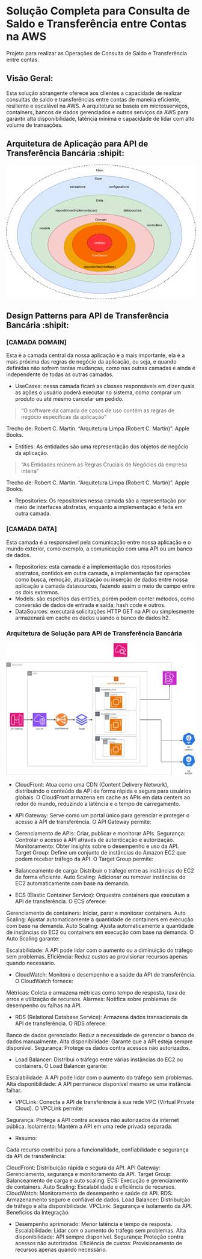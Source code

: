 # Solução Completa para Consulta de Saldo e Transferência entre Contas na AWS #
Projeto para realizar as Operações de Consulta de Saldo e Transferência entre contas.

## Visão Geral:

Esta solução abrangente oferece aos clientes a capacidade de realizar consultas de saldo e transferências entre contas de maneira eficiente, resiliente e escalável na AWS. A arquitetura se baseia em microsserviços, containers, bancos de dados gerenciados e outros serviços da AWS para garantir alta disponibilidade, latência mínima e capacidade de lidar com alto volume de transações.

## Arquitetura de Aplicação para API de Transferência Bancária :shipit:
  
![Alt text](Diagram.drawio.png?raw=true "Title")

## Design Patterns para API de Transferência Bancária :shipit:
  
### [CAMADA DOMAIN]
Esta é a camada central da nossa aplicação e a mais importante, ela é a mais próxima das regras de negócio da aplicação, ou seja, e quando definidas não sofrem tantas mudanças, como nas outras camadas e ainda é independente de todas as outras camadas.

* UseCases: nessa camada ficará as classes responsáveis em dizer quais as ações o usuário poderá executar no sistema, como comprar um produto ou até mesmo cancelar um pedido.
> “O software da camada de casos de uso contém as regras de negócio específicas da aplicação”

Trecho de: Robert C. Martin. “Arquitetura Limpa (Robert C. Martin)”. Apple Books.

* Entities: As entidades são uma representação dos objetos de negócio da aplicação.
> “As Entidades reúnem as Regras Cruciais de Negócios da empresa inteira”

Trecho de: Robert C. Martin. “Arquitetura Limpa (Robert C. Martin)”. Apple Books.

* Repositories: Os repositories nessa camada são a representação por meio de interfaces abstratas, enquanto a implementação é feita em outra camada.
  
### [CAMADA DATA]

Esta camada é a responsável pela comunicação entre nossa aplicação e o mundo exterior, como exemplo, a comunicação com uma API ou um banco de dados.

* Repositories: esta camada é a implementação dos repositories abstratos, contidos em outra camada, a implementação faz operações como busca, remoção, atualização ou inserção de dados entre nossa aplicação a
camada datasources, fazendo assim o meio de campo entre os dois extremos.
* Models: são espelhos das entities, porém podem conter métodos, como conversão de dados de entrada e saída, hash code e outros.
* DataSources: executará solicitações HTTP GET na API ou simplesmente armazenará em cache os dados usando o banco de dados h2.

### Arquitetura de Solução para API de Transferência Bancária

![Alt text](projeto-contas.jpg?raw=true "Title")

* CloudFront: Atua como uma CDN (Content Delivery Network), distribuindo o conteúdo da API de forma rápida e segura para usuários globais. O CloudFront armazena em cache as APIs em data centers ao redor do mundo, reduzindo a latência e o tempo de carregamento.

* API Gateway: Serve como um portal único para gerenciar e proteger o acesso à API de transferência. O API Gateway permite:

* Gerenciamento de APIs: Criar, publicar e monitorar APIs.
Segurança: Controlar o acesso à API através de autenticação e autorização.
Monitoramento: Obter insights sobre o desempenho e uso da API.
Target Group: Define um conjunto de instâncias do Amazon EC2 que podem receber tráfego da API. O Target Group permite:

* Balanceamento de carga: Distribuir o tráfego entre as instâncias do EC2 de forma eficiente.
Auto Scaling: Adicionar ou remover instâncias do EC2 automaticamente com base na demanda.

* ECS (Elastic Container Service): Orquestra containers que executam a API de transferência. O ECS oferece:

Gerenciamento de containers: Iniciar, parar e monitorar containers.
Auto Scaling: Ajustar automaticamente a quantidade de containers em execução com base na demanda.
Auto Scaling: Ajusta automaticamente a quantidade de instâncias do EC2 ou containers em execução com base na demanda. O Auto Scaling garante:

Escalabilidade: A API pode lidar com o aumento ou a diminuição do tráfego sem problemas.
Eficiência: Reduz custos ao provisionar recursos apenas quando necessário.

* CloudWatch: Monitora o desempenho e a saúde da API de transferência. O CloudWatch fornece:

Métricas: Coleta e armazena métricas como tempo de resposta, taxa de erros e utilização de recursos.
Alarmes: Notifica sobre problemas de desempenho ou falhas na API.

* RDS (Relational Database Service): Armazena dados transacionais da API de transferência. O RDS oferece:

Banco de dados gerenciado: Reduz a necessidade de gerenciar o banco de dados manualmente.
Alta disponibilidade: Garante que a API esteja sempre disponível.
Segurança: Protege os dados contra acessos não autorizados.

* Load Balancer: Distribui o tráfego entre várias instâncias do EC2 ou containers. O Load Balancer garante:

Escalabilidade: A API pode lidar com o aumento do tráfego sem problemas.
Alta disponibilidade: A API permanece disponível mesmo se uma instância falhar.

* VPCLink: Conecta a API de transferência à sua rede VPC (Virtual Private Cloud). O VPCLink permite:

Segurança: Protege a API contra acessos não autorizados da internet pública.
Isolamento: Mantém a API em uma rede privada separada.

* Resumo:

Cada recurso contribui para a funcionalidade, confiabilidade e segurança da API de transferência:

CloudFront: Distribuição rápida e segura da API.
API Gateway: Gerenciamento, segurança e monitoramento da API.
Target Group: Balanceamento de carga e auto scaling.
ECS: Execução e gerenciamento de containers.
Auto Scaling: Escalabilidade e eficiência de recursos.
CloudWatch: Monitoramento de desempenho e saúde da API.
RDS: Armazenamento seguro e confiável de dados.
Load Balancer: Distribuição de tráfego e alta disponibilidade.
VPCLink: Segurança e isolamento da API.
Benefícios da Integração:

* Desempenho aprimorado: Menor latência e tempo de resposta.
Escalabilidade: Lidar com o aumento do tráfego sem problemas.
Alta disponibilidade: API sempre disponível.
Segurança: Proteção contra acessos não autorizados.
Eficiência de custos: Provisionamento de recursos apenas quando necessário.


